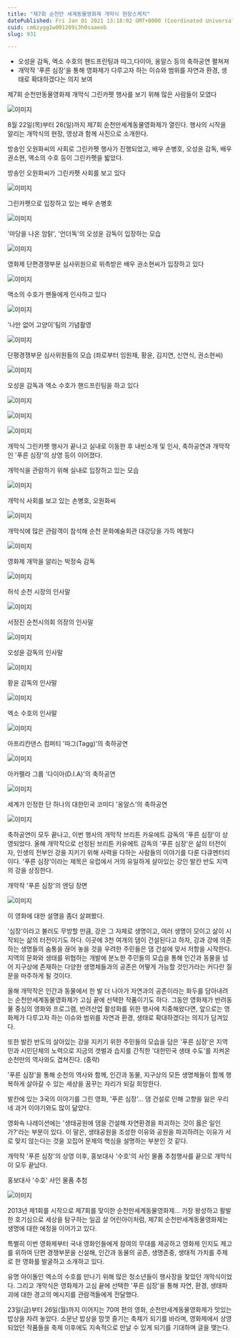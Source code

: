 ```yaml
---
title: "제7회 순천만 세계동물영화제 개막식 현장스케치"
datePublished: Fri Jan 01 2021 13:18:02 GMT+0000 (Coordinated Universal Time)
cuid: cm6zygg1w001209i3h0saaeob
slug: 931

---
```



- 오성윤 감독, 엑소 수호의 핸드프린팅과 따그,다이아, 옹알스 등의 축하공연 펼쳐져
- 개막작 '푸른 심장'을 통해 영화제가 다루고자 하는 이슈와 범위를 자연과 환경, 생태로 확대하겠다는 의지 보여

제7회 순천만동물영화제 개막식 그린카펫 행사를 보기 위해 많은 사람들이 모였다

![이미지](https://cdn.hashnode.com/res/hashnode/image/upload/v1739246437182/f349a74a-3004-4fda-b9b6-ff4cfb13e8e5.jpeg)

8월 22일(목)부터 26(일)까지 제7회 순천만세계동물영화제가 열린다. 행사의 시작을 알리는 개막식의 현장, 영상과 함께 사진으로 소개한다.

방송인 오원화씨의 사회로 그린카펫 행사가 진행되었고, 배우 손병호, 오성윤 감독, 배우 권소현, 액소의 수호 등이 그린카펫을 밟았다.

방송인 오원화씨가 그린카펫 사회를 보고 있다

![이미지](https://cdn.hashnode.com/res/hashnode/image/upload/v1739246439737/7fda02db-eb01-40ff-9453-8179a1c2a7f5.jpeg)

그린카펫으로 입장하고 있는 배우 손병호

![이미지](https://cdn.hashnode.com/res/hashnode/image/upload/v1739246442269/f981894e-0710-4e11-9cd7-96fc473fbb90.jpeg)

'마당을 나온 암탉', '언더독'의 오성윤 감독이 입장하는 모습

![이미지](https://cdn.hashnode.com/res/hashnode/image/upload/v1739246444468/2f9d12ef-77eb-44fb-ac48-4ff4e19afc46.jpeg)

영화제 단편경쟁부문 심사위원으로 위촉받은 배우 권소현씨가 입장하고 있다

![이미지](https://cdn.hashnode.com/res/hashnode/image/upload/v1739246446698/2d68f584-de73-4cb2-a46b-ccaeb6c64e5b.jpeg)

액소의 수호가 팬들에게 인사하고 있다

![이미지](https://cdn.hashnode.com/res/hashnode/image/upload/v1739246449374/416a4c20-78ca-4190-bfaa-ed742097124f.jpeg)

'나만 없어 고양이'팀의 기념촬영

![이미지](https://cdn.hashnode.com/res/hashnode/image/upload/v1739246451488/432dabd7-ba8a-41f3-84ac-34e144bcee67.jpeg)

단평경쟁부문 심사위원들의 모습 (좌로부터 임원재, 황윤, 김지연, 신연식, 권소현씨)

![이미지](https://cdn.hashnode.com/res/hashnode/image/upload/v1739246453796/d2483759-a23b-4c16-b3de-be188c6ce1e5.jpeg)

오성윤 감독과 엑소 수호가 핸드프린팅을 하고 있다

![이미지](https://cdn.hashnode.com/res/hashnode/image/upload/v1739246455995/a31a56ac-703a-4476-90c2-abb651183396.jpeg)

![이미지](https://cdn.hashnode.com/res/hashnode/image/upload/v1739246458017/8060fe38-edc0-4a78-bf84-7677fb4759ed.jpeg)

![이미지](https://cdn.hashnode.com/res/hashnode/image/upload/v1739246460518/070034ee-4321-4c05-ad32-7043c554e3c6.jpeg)

개막식 그린카펫 행사가 끝나고 실내로 이동한 후 내빈소개 및 인사, 축하공연과 개막작인 '푸른 심장'의 상영 등이 이어졌다.

개막식을 관람하기 위해 실내로 입장하고 있는 모습

![이미지](https://cdn.hashnode.com/res/hashnode/image/upload/v1739246462948/b13c49cc-6efb-4720-8fa8-7971f024ca3a.jpeg)

개막식 사회를 보고 있는 손병호, 오원화씨

![이미지](https://cdn.hashnode.com/res/hashnode/image/upload/v1739246465388/1a5a3a5d-0947-4cc3-b420-a6b0cd4ea6e9.jpeg)

개막식에 많은 관람객이 참석해 순천 문화예술회관 대강당을 가득 메웠다

![이미지](https://cdn.hashnode.com/res/hashnode/image/upload/v1739246467520/a1bfb978-0c0a-4570-a5ba-1950cb41b2f5.jpeg)

영화제 개막을 알리는 박정숙 감독

![이미지](https://cdn.hashnode.com/res/hashnode/image/upload/v1739246470251/c44006e7-e390-4413-b586-ea71f33556ed.jpeg)

허석 순천 시장의 인사말

![이미지](https://cdn.hashnode.com/res/hashnode/image/upload/v1739246472496/7cbbae9b-1471-41cb-9bbc-5d98fcd9a456.jpeg)

서정진 순천시의회 의장의 인사말

![이미지](https://cdn.hashnode.com/res/hashnode/image/upload/v1739246475166/f8ebfeab-f2a5-4a1a-8f87-77dd29f719ac.jpeg)

오성윤 감독의 인사말

![이미지](https://cdn.hashnode.com/res/hashnode/image/upload/v1739246477112/3fe54e2c-c8ea-40dd-b9e6-7a325ed86618.jpeg)

황윤 감독의 인사말

![이미지](https://cdn.hashnode.com/res/hashnode/image/upload/v1739246479260/3310d30d-a37c-4759-894f-06cf22082748.jpeg)

엑소 수호의 인사말

![이미지](https://cdn.hashnode.com/res/hashnode/image/upload/v1739246481227/bc434495-073f-42e9-8314-76d5452bc677.jpeg)

아프리칸댄스 컴퍼티 '따그(Tagg)'의 축하공연

![이미지](https://cdn.hashnode.com/res/hashnode/image/upload/v1739246483652/ea0cb18d-15c7-4dd6-8bff-28156508d3ad.jpeg)

아카펠라 그룹 '다이아(D.I.A)'의 축하공연

![이미지](https://cdn.hashnode.com/res/hashnode/image/upload/v1739246486134/bbb0a0fb-7c62-4bae-80a0-53088e093ef1.jpeg)

세계가 인정한 단 하나의 대한민국 코미디 '옹알스'의 축하공연

![이미지](https://cdn.hashnode.com/res/hashnode/image/upload/v1739246488525/d7822fcc-5cfb-4f91-863c-324b071011cf.jpeg)

축하공연이 모두 끝나고, 이번 행사의 개막작 브리튼 카유에트 감독의 '푸른 심장'이 상영되었다. 올해 개막작으로 선정된 브리튼 카유에트 감독의 '푸른 심장'은 삶의 터전이자, 인생의 전부인 강을 지키기 위해 사력을 다하는 사람들의 이야기를 다룬 다큐멘터리이다. '푸른 심장'이라는 제목은 유럽에서 거의 유일하게 살아있는 강인 발칸 반도 지역의 강을 상징한다.

개막작 '푸른 심장'의 엔딩 장면

![이미지](https://cdn.hashnode.com/res/hashnode/image/upload/v1739246490806/01f89ad3-4bde-4ca3-b2d0-121ecbe467c4.jpeg)

이 영화에 대한 설명을 좀더 살펴봤다.

'심장'이라고 불러도 무방할 만큼, 강은 그 자체로 생명이고, 여러 생명이 모이고 삶이 시작되는 삶의 터전이기도 하다. 이곳에 3천 여개의 댐이 건설된다고 하자, 강과 강에 의존하는 생명들의 숨통을 끊어 놓을 것을 우려한 주민들은 댐 건설에 맞서 저항을 시작한다. 지역의 문화와 생태를 위협하는 개발에 분노한 주민들의 모습을 통해 인간과 동물을 넘어 지구상에 존재하는 다양한 생명체들과의 공존은 어떻게 가능할 것인가라는 커다란 질문을 마주하게 될 것이다.

올해 개막작은 인간과 동물에서 한 발 더 나아가 자연과의 공존이라는 화두를 담아내려는 순천만세계동물영화제가 고심 끝에 선택한 작품이기도 하다. 그동안 영화제가 반려동물 중심의 영화와 프로그램, 반려산업 활성화를 위한 행사에 치중해왔다면, 앞으로는 영화제가 다루고자 하는 이슈와 범위를 자연과 환경, 생태로 확대하겠다는 의지가 담겨있다.

또한 발칸 반도의 살아있는 강을 지키기 위한 주민들의 모습을 담은 '푸른 심장'은 지역민과 시민단체의 노력으로 지금의 갯벌과 습지를 간직한 '대한민국 생태 수도'를 지켜온 순천만의 역사와도 겹쳐진다. (중략)

'푸른 심장'을 통해 순천의 역사와 함께, 인간과 동물, 지구상의 모든 생명체들이 함께 행복하게 살아갈 수 있는 세상을 꿈꾸는 자리가 되길 희망한다.

발칸에 있는 3국의 이야기를 그린 영화, '푸른 심장'... 댐 건설로 인해 고향을 잃은 우리네 과거 이야기와도 많이 닮았다.

영화속 나레이션에는 '생태공원에 댐을 건설해 자연환경을 파괴하는 것이 옳은 일인가?'라는 부분이 있다. 이 말은, 생태공원을 조성한 이유와 공원을 파괴하려는 이유가 서로 맞지 않는다는 것을 꼬집어 문제의 핵심을 설명하는 부분인 것 같다.

개막작 '푸른 심장'의 상영 이후, 홍보대사 '수호'의 사인 물품 추첨행사를 끝으로 개막식이 모두 끝났다.

홍보대사 '수호' 사인 물품 추첨

![이미지](https://cdn.hashnode.com/res/hashnode/image/upload/v1739246492827/fb610937-f352-4069-84ba-663c8784eadf.jpeg)

2013년 제1회를 시작으로 제7회를 맞이한 순천만세계동물영화제... 가장 왕성하고 활발한 호기심으로 세상을 탐구하는 일곱 살 어린아이처럼, 제7회 순천만세계동물영화제는 생명에 대한 애정을 이어가고 있다.

특별히 이번 영화제부터 국내 영화인들에게 참여의 무대를 제공하고 영화제 인지도 제고를 위하여 단편 경쟁부문을 신설해, 인간과 동물의 공존, 생명존중, 생태적 가치를 주제로 한 영화를 발굴하고 소개하고 있다.

유명 아이돌인 엑소의 수호를 만나기 위해 많은 청소년들이 행사장을 찾았던 개막식이었다. 그리고 개막식은 영화제가 고심 끝에 선택한 '푸른 심장'을 통해 자연, 환경, 생태파괴에 대한 경고의 메시지를 관람객들에게 전달했다.

23일(금)부터 26일(월)까지 이어지는 70여 편의 영화, 순천만세계동물영화제가 맛있는 밥상을 차려 놓았다. 소문난 밥상을 맘껏 즐기는 축제가 되기를 바라며, 영화제에서 상영되었던 작품들을 축제 이후에도 지속적으로 만날 수 있게 되기를 기대하며 글을 맺는다.